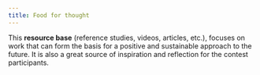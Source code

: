 ```yaml
---
title: Food for thought
---
```


This **resource base** (reference studies, videos, articles, etc.), focuses on work that can form the basis for a positive and sustainable approach to the future. It is also a great source of inspiration and reflection for the contest participants.
